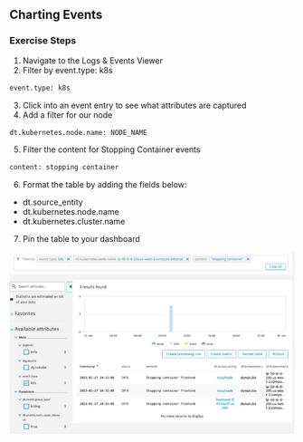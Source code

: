 ## Charting Events

### Exercise Steps

1. Navigate to the Logs & Events Viewer​
2. Filter by event.type: k8s​
```bash
event.type: k8s​
```
3. Click into an event entry to see what attributes are captured​
4. Add a filter for our node​
```bash
dt.kubernetes.node.name: NODE_NAME
```
5. Filter the content for Stopping Container events​
```bash
content: stopping container
```
6. Format the table by adding the fields below:​
* dt.source_entity​
* dt.kubernetes.node.name​
* dt.kubernetes.cluster.name​

7. Pin the table to your dashboard

![charted_events](../../../assets/images/k8sevents2.jpg)
